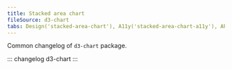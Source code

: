 ```yaml
---
title: Stacked area chart
fileSource: d3-chart
tabs: Design('stacked-area-chart'), A11y('stacked-area-chart-a11y'), API('stacked-area-chart-api'), Examples('stacked-area-chart-d3-code'), Changelog('d3-chart-changelog')
---
```


Common changelog of `d3-chart` package.

::: changelog d3-chart :::
